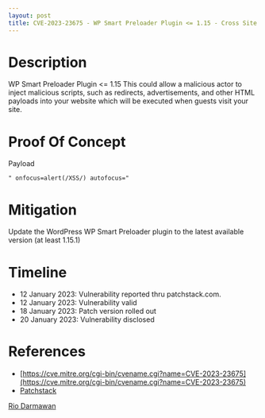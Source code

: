 ```yaml
---
layout: post
title: CVE-2023-23675 - WP Smart Preloader Plugin <= 1.15 - Cross Site Scripting (XSS)
---
```


Description
============
WP Smart Preloader Plugin <= 1.15 This could allow a malicious actor to inject malicious scripts, such as redirects, advertisements, and other HTML payloads into your website which will be executed when guests visit your site.

Proof Of Concept
============
Payload

~~~
" onfocus=alert(/XSS/) autofocus="
~~~

Mitigation
============ 
Update the WordPress WP Smart Preloader plugin to the latest available version (at least 1.15.1)

Timeline
============ 
  * 12 January 2023: Vulnerability reported thru patchstack.com.
  * 12 January 2023: Vulnerability valid
  * 18 January 2023: Patch version rolled out
  * 20 January 2023: Vulnerability disclosed
  
References
============ 
  * [https://cve.mitre.org/cgi-bin/cvename.cgi?name=CVE-2023-23675](https://cve.mitre.org/cgi-bin/cvename.cgi?name=CVE-2023-23675)
  * [Patchstack](https://patchstack.com/database/vulnerability/wp-smart-preloader/wordpress-wp-smart-preloader-plugin-1-15-cross-site-scripting-xss-vulnerability)



[Rio Darmawan](https://patchstack.com/database/researcher/0f0ce3de-fbab-4348-9729-a5ef92c74b3e)
